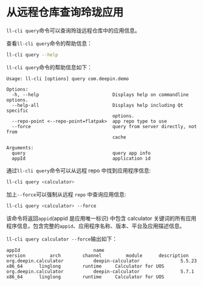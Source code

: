 # 从远程仓库查询玲珑应用

`ll-cli query`命令可以查询玲珑远程仓库中的应用信息。

查看`ll-cli query`命令的帮助信息：

```bash
ll-cli query --help
```

`ll-cli query`命令的帮助信息如下：

```text
Usage: ll-cli [options] query com.deepin.demo

Options:
  -h, --help                           Displays help on commandline options.
  --help-all                           Displays help including Qt specific
                                       options.
  --repo-point <--repo-point=flatpak>  app repo type to use
  --force                              query from server directly, not from
                                       cache

Arguments:
  query                                query app info
  appId                                application id
```

通过`ll-cli query`命令可以从远程 repo 中找到应用程序信息:

```bash
ll-cli query <calculator>
```

加上`--force`可以强制从远程 `repo` 中查询应用信息:

```bash
ll-cli query <calculator> --force
```

该命令将返回`appid`(appid 是应用唯一标识) 中包含 calculator 关键词的所有应用程序信息，包含完整的`appid`、应用程序名称、版本、平台及应用描述信息。

`ll-cli query calculator --force`输出如下：

```text
appId                           name                            version         arch        channel         module      description
org.deepin.calculator           deepin-calculator               5.5.23          x86_64      linglong        runtime     Calculator for UOS
org.deepin.calculator           deepin-calculator               5.7.1           x86_64      linglong        runtime     Calculator for UOS

```

